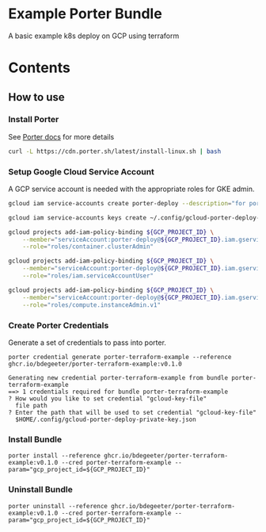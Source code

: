 # Example Porter Bundle

A basic example k8s deploy on GCP using terraform


# Contents

## How to use

### Install Porter

See [Porter docs](https://porter.sh/install/) for more details

```bash
curl -L https://cdn.porter.sh/latest/install-linux.sh | bash
```

### Setup Google Cloud Service Account

A GCP service account is needed with the appropriate roles for GKE admin.

```bash
gcloud iam service-accounts create porter-deploy --description="for porter deployments" --display-name="porter-deploy"

gcloud iam service-accounts keys create ~/.config/gcloud-porter-deploy-private-key.json --iam-account=porter-deploy@${GCP_PROJECT_ID}.iam.gserviceaccount.com

gcloud projects add-iam-policy-binding ${GCP_PROJECT_ID} \
    --member="serviceAccount:porter-deploy@${GCP_PROJECT_ID}.iam.gserviceaccount.com" \
    --role="roles/container.clusterAdmin"

gcloud projects add-iam-policy-binding ${GCP_PROJECT_ID} \
    --member="serviceAccount:porter-deploy@${GCP_PROJECT_ID}.iam.gserviceaccount.com" \
    --role="roles/iam.serviceAccountUser"

gcloud projects add-iam-policy-binding ${GCP_PROJECT_ID} \
    --member="serviceAccount:porter-deploy@${GCP_PROJECT_ID}.iam.gserviceaccount.com" \
    --role="roles/compute.instanceAdmin.v1"
```

### Create Porter Credentials

Generate a set of credentials to pass into porter.

```
porter credential generate porter-terraform-example --reference ghcr.io/bdegeeter/porter-terraform-example:v0.1.0
```
```
Generating new credential porter-terraform-example from bundle porter-terraform-example
==> 1 credentials required for bundle porter-terraform-example
? How would you like to set credential "gcloud-key-file"
  file path
? Enter the path that will be used to set credential "gcloud-key-file"
  $HOME/.config/gcloud-porter-deploy-private-key.json
```

### Install Bundle

```
porter install --reference ghcr.io/bdegeeter/porter-terraform-example:v0.1.0 --cred porter-terraform-example --param="gcp_project_id=${GCP_PROJECT_ID}"
```

### Uninstall Bundle

```
porter uninstall --reference ghcr.io/bdegeeter/porter-terraform-example:v0.1.0 --cred porter-terraform-example --param="gcp_project_id=${GCP_PROJECT_ID}"
```
